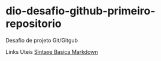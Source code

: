 # dio-desafio-github-primeiro-repositorio
Desafio de projeto Git/Gitgub


Links Uteis
[Sintaxe Basica Markdown](https://www.markdownguide.org/)

